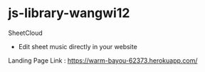 # js-library-wangwi12

SheetCloud

- Edit sheet music directly in your website

Landing Page Link : https://warm-bayou-62373.herokuapp.com/
